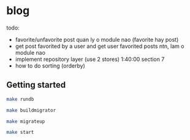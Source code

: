 # blog

todo:
- favorite/unfavorite post quan ly o module nao (favorite hay post)
- get post favorited by a user and get user favorited posts ntn, lam o module nao
- implement repository layer (use 2 stores) 1:40:00 section 7
- how to do sorting (orderby)

## Getting started
```bash
make rundb
```

```bash
make buildmigrator
```

```bash
make migrateup
```

```bash
make start
```
